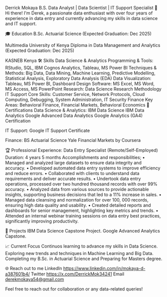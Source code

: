 Derrick Mokaya B.S.
Data Analyst | Data Scientist | IT Support Specialist
👋 Hi there! I'm Derek, a passionate data enthusiast with over four years of experience in data entry and currently advancing my skills in data science and IT support.

🎓 Education
B.Sc. Actuarial Science (Expected Graduation: Dec 2025)

Multimedia University of Kenya
Diploma in Data Management and Analytics (Expected Graduation: Dec 2025)

KASNEB Kenya
🛠 Skills
Data Science & Analytics
Programming & Tools: RStudio, SQL, IBM Cognos Analytics, Tableau, MS Power BI
Techniques & Methods: Big Data, Data Mining, Machine Learning, Predictive Modelling, Statistical Analysis, Exploratory Data Analysis (EDA)
Data Visualization: Tableau, MS Power BI, Dashboard Design
Software: MS Excel, MS Word, MS Access, MS PowerPoint
Research: Data Science Research Methodology
IT Support
Core Skills: Customer Service, Network Protocols, Cloud Computing, Debugging, System Administration, IT Security
Finance
Key Areas: Behavioral Finance, Financial Markets, Behavioral Economics
📜 Certifications
Data Science & Analytics:
IBM Data Science
IBM Data Analytics
Google Advanced Data Analytics
Google Analytics (GA4) Certification

IT Support:
Google IT Support Certificate

Finance:
BS Actuarial Science
Yale Financial Markets by Coursera

🏆 Professional Experience:
Data Entry Specialist (Remote/Self-Employed)
Duration: 4 years 5 months
Accomplishments and responsibilities;
• Managed and analyzed large datasets to ensure data integrity and accuracy.
• Developed automated data entry systems to improve efficiency and reduce errors.
• Collaborated with clients to understand data requirements and deliver accurate results.
• Undertook data entry operations, processed over two hundred thousand records with over 99%
accuracy.
• Analyzed data from various sources to provide actionable insights, supporting business decisions
that led to a 11% increase in sales.
• Managed data cleansing and normalization for over 100, 000 records, ensuring high data quality
and usability.
• Created detailed reports and dashboards for senior management, highlighting key metrics and
trends.
• Attended an internal webinar training sessions on data entry best practices, significantly
improving productivity. 

🚀 Projects
IBM Data Science Capstone Project.
Google Advanced Analytics Capstone.

📈 Current Focus
Continuos learning to advance my skills in Data Science.
Exploring new trends and techniques in Machine Learning and Big Data.
Completing my B.Sc. in Actuarial Science and Preparing for Masters degree.

🌐 Reach out to me
LinkedIn  https://www.linkedin.com/in/mokaya-d-a387601b4/
Twitter   https://x.com/DerrickMok34241
Email    derekmokaya54@gmail.com

Feel free to reach out for collaboration or any data-related queries!



